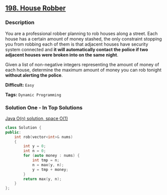 ## [198. House Robber](https://leetcode.com/problems/house-robber/description/)

### Description

You are a professional robber planning to rob houses along a street. Each house has a certain amount of money stashed, the only constraint stopping you from robbing each of them is that adjacent houses have security system connected and **it will automatically contact the police if two adjacent houses were broken into on the same night**.

Given a list of non-negative integers representing the amount of money of each house, determine the maximum amount of money you can rob tonight **without alerting the police**.



**Difficult:** `Easy`

**Tags:** `Dynamic Programming`



### Solution One - In Top Solutions

[Java O(n) solution, space O(1)](https://discuss.leetcode.com/topic/11082/java-o-n-solution-space-o-1)

```c++
class Solution {
public:
    int rob(vector<int>& nums)
    {
        int y = 0;
        int n = 0;
        for (auto money : nums) {
            int tmp = n;
            n = max(y, n);
            y = tmp + money;
        }
        return max(y, n);
    }
};
```




